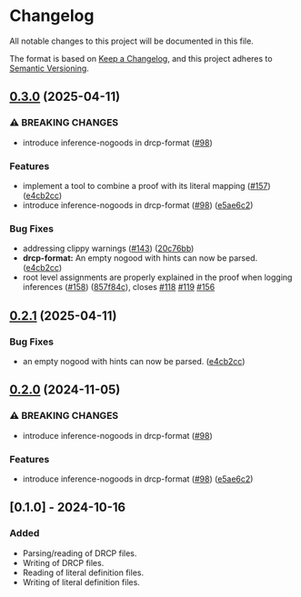 # Changelog

All notable changes to this project will be documented in this file.

The format is based on [Keep a Changelog](https://keepachangelog.com/en/1.1.0/),
and this project adheres to [Semantic Versioning](https://semver.org/spec/v2.0.0.html).

## [0.3.0](https://github.com/ConSol-Lab/Pumpkin/compare/drcp-format-v0.2.1...drcp-format-v0.3.0) (2025-04-11)


### ⚠ BREAKING CHANGES

* introduce inference-nogoods in drcp-format ([#98](https://github.com/ConSol-Lab/Pumpkin/issues/98))

### Features

* implement a tool to combine a proof with its literal mapping ([#157](https://github.com/ConSol-Lab/Pumpkin/issues/157)) ([e4cb2cc](https://github.com/ConSol-Lab/Pumpkin/commit/e4cb2ccef1aa821e7dae6e162b53fba4682aeca2))
* introduce inference-nogoods in drcp-format ([#98](https://github.com/ConSol-Lab/Pumpkin/issues/98)) ([e5ae6c2](https://github.com/ConSol-Lab/Pumpkin/commit/e5ae6c25ac6d9e5407d3b1ed963c20ef25e88d18))


### Bug Fixes

* addressing clippy warnings ([#143](https://github.com/ConSol-Lab/Pumpkin/issues/143)) ([20c76bb](https://github.com/ConSol-Lab/Pumpkin/commit/20c76bb551588cff776c8c7154da8bcac4f2497c))
* **drcp-format:** An empty nogood with hints can now be parsed. ([e4cb2cc](https://github.com/ConSol-Lab/Pumpkin/commit/e4cb2ccef1aa821e7dae6e162b53fba4682aeca2))
* root level assignments are properly explained in the proof when logging inferences ([#158](https://github.com/ConSol-Lab/Pumpkin/issues/158)) ([857f84c](https://github.com/ConSol-Lab/Pumpkin/commit/857f84cbb39ab896bcbb36238fef29757d7536f3)), closes [#118](https://github.com/ConSol-Lab/Pumpkin/issues/118) [#119](https://github.com/ConSol-Lab/Pumpkin/issues/119) [#156](https://github.com/ConSol-Lab/Pumpkin/issues/156)

## [0.2.1](https://github.com/consol-lab/pumpkin/compare/drcp-format-v0.2.0...drcp-format-v0.2.1) (2025-04-11)


### Bug Fixes

* an empty nogood with hints can now be parsed. ([e4cb2cc](https://github.com/consol-lab/pumpkin/commit/e4cb2ccef1aa821e7dae6e162b53fba4682aeca2))

## [0.2.0](https://github.com/ConSol-Lab/Pumpkin/compare/drcp-format-v0.1.0...drcp-format-v0.2.0) (2024-11-05)


### ⚠ BREAKING CHANGES

* introduce inference-nogoods in drcp-format ([#98](https://github.com/ConSol-Lab/Pumpkin/issues/98))

### Features

* introduce inference-nogoods in drcp-format ([#98](https://github.com/ConSol-Lab/Pumpkin/issues/98)) ([e5ae6c2](https://github.com/ConSol-Lab/Pumpkin/commit/e5ae6c25ac6d9e5407d3b1ed963c20ef25e88d18))

## [0.1.0] - 2024-10-16

### Added

- Parsing/reading of DRCP files.
- Writing of DRCP files.
- Reading of literal definition files.
- Writing of literal definition files.

